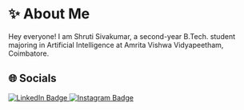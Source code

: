 # ✨ About Me 
Hey everyone! I am Shruti Sivakumar, a second-year B.Tech. student majoring in Artificial Intelligence at Amrita Vishwa Vidyapeetham, Coimbatore.

## 🌐 Socials
<div id="badges">
  <a href="https://www.linkedin.com/in/25j06/">
    <img src="https://img.shields.io/badge/LinkedIn-blue?style=for-the-badge&logo=linkedin&logoColor=white" alt="LinkedIn Badge"/>
  </a>
  <a href="https://www.instagram.com/shruti._sivakumar/">
    <img src="https://img.shields.io/badge/Instagram-%23E4405F?style=for-the-badge&logo=Instagram&logoColor=white" alt="Instagram Badge"/>
</div>
